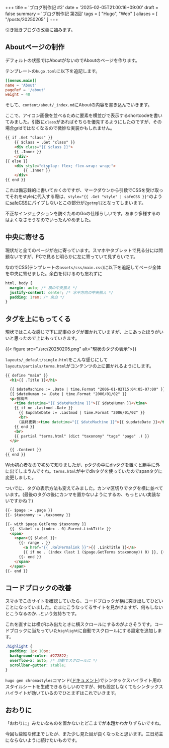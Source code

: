 +++
title = 'ブログ制作記 #2'
date = '2025-02-05T21:00:16+09:00'
draft = false
summary = 'ブログ制作記 第2回'
tags = [ "Hugo", "Web" ]
aliases = [ "/posts/20250205" ]
+++

引き続きブログの改善に臨みます。

## Aboutページの制作
デフォルトの状態ではAboutがないのでAboutのページを作ります。

テンプレートの`hugo.toml`に以下を追記します。

```toml
[[menus.main]]
name = 'About'
pageRef = '/about'
weight = 40
```

そして、`content/about/_index.md`にAboutの内容を書き込んでいきます。

ここで、アイコン画像を並べるために要素を横並びで表示するshortcodeを書いてみました。引数に`class`があればそちらを優先するようにしたのですが、その場合gridではなくなるので微妙な実装かもしれません。
```html
{{ if .Get "class" }}
    {{ $class = .Get "class" }}
    <div class="{{ $class }}">
    {{ .Inner }}
    </div>
{{ else }}
    <div style="display: flex; flex-wrap: wrap;">
        {{ .Inner }}
    </div>
{{ end }}
```

これは備忘録的に書いておくのですが、マークダウンから引数でCSSを受け取ってそれをstyleに代入する際は、`style="{{ .Get "style" | safeCSS }}"`のように[safeCSS](https://gohugo.io/functions/safe/css/)にパイプしないとこの部分が`ZgotmplZ`となってしまいます。

不正なインジェクションを防ぐためのGoの仕様らしいです。あまり多様するのはよくなさそうなのでいったんやめました。

## 中央に寄せる
現状だと全てのページが左に寄っています。スマホやタブレットで見る分には問題ないですが、PCで見ると明らかに左に寄っていて見ずらいです。

なのでCSS(テンプレートの`assets/css/main.css`)に以下を追記してページ全体を中央に寄せました。余白を付けるのも忘れずに
```css
html, body {
  margin: auto; /* 横の中央揃え */
  justify-content: center; /* 水平方向の中央揃え */
  padding: 1rem; /* 余白 */
}
```

## タグを上にもってくる
現状ではこんな感じで下に記事のタグが置かれていますが、上にあったほうがいいと思ったので上にもっていきます。

{{< figure src="./src/20250205.png" alt="現状のタグの表示">}}

`layouts/_default/single.html`をこんな感じにして`layouts/partials/terms.html`がコンテンツの上に置かれるようにします。

```html
{{ define "main" }}
  <h1>{{ .Title }}</h1>

  {{ $dateMachine := .Date | time.Format "2006-01-02T15:04:05-07:00" }}
  {{ $dateHuman := .Date | time.Format "2006/01/02" }}
  <p>投稿日
    <time datetime="{{ $dateMachine }}">{{ $dateHuman }}</time>
    {{ if ne .Lastmod .Date }}
      {{ $updateDate := .Lastmod | time.Format "2006/01/02" }}
      <br>
      (最終更新:<time datetime="{{ $dateMachine }}">{{ $updateDate }}</time>)
    {{ end }}
    <br>
    {{ partial "terms.html" (dict "taxonomy" "tags" "page" .) }}
  </p>

  {{ .Content }}
{{ end }}

```

Web初心者なので初めて知りましたが、pタグの中にdivタグを置くと勝手に外に出てしまうんですね。`terms.html`が中でdivタグを使っていたのでspanタグに変更しました。

ついでに、タグの表示方法も変えてみました。カンマ区切りでタグを横に並べています。(最後のタグの後にカンマを置かないようにするの、もっといい実装ないですかね？)

```html
{{- $page := .page }}
{{- $taxonomy := .taxonomy }}

{{- with $page.GetTerms $taxonomy }}
  {{- $label := (index . 0).Parent.LinkTitle }}
  <span>
    <span>{{ $label }}:
      {{- range . }}
        <a href="{{ .RelPermalink }}">{{ .LinkTitle }}</a>
        {{ if ne . (index (last 1 ($page.GetTerms $taxonomy)) 0) }}, {{ end }}
      {{- end }}
    </span>
  </span>
{{- end }}
```

## コードブロックの改善
スマホでこのサイトを確認していたら、コードブロックが横に突き出してひどいことになっていました。たまにこうなってるサイトを見かけますが、何もしないとこうなるのか…という気持ちです。

これを直すには横がはみ出たときに横スクロールにするのがよさそうです。コードブロックに当たっていた`highlight`に自動でスクロールにする設定を追加します。

```css
.highlight {
  padding: 1px 10px;
  background-color: #272822;
  overflow-x: auto; /* 自動でスクロールに */
  scrollbar-gutter: stable;
}
```

`hugo gen chromastyles`コマンド([ドキュメント](https://gohugo.io/commands/hugo_gen_chromastyles/))でシンタックスハイライト用のスタイルシートを生成できるらしいのですが、何も設定しなくてもシンタックスハイライトが効いているのでひとまずはこれでいきます。

## おわりに
「おわりに」みたいなものを置かないとどこまでが本題かわかりずらいですね。

今回も些細な修正でしたが、また少し見た目が良くなったと思います。三日坊主にならないように続けたいものです。
